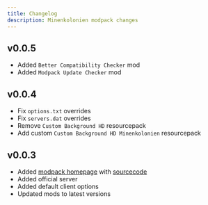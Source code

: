 ```yaml
---
title: Changelog
description: Minenkolonien modpack changes
---
```


## v0.0.5

- Added `Better Compatibility Checker` mod
- Added `Modpack Update Checker` mod


## v0.0.4

- Fix `options.txt` overrides
- Fix `servers.dat` overrides
- Remove `Custom Background HD` resourcepack
- Add custom `Custom Background HD Minenkolonien` resourcepack


## v0.0.3

- Added [modpack homepage](https://mc.delass.ee/) with [sourcecode](https://github.com/soudasuwa/minenkolonien-docs)
- Added official server
- Added default client options
- Updated mods to latest versions
